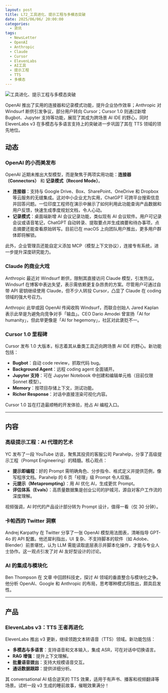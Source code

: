 ```yaml
---
layout: post
title: L72_工具进化、提示工程与多模态突破
date: 2025/06/06/ 20:00:00
categories:
  - 资讯
tags:
  - NewsLetter
  - OpenAI
  - Anthropic
  - Claude
  - Cursor
  - ElevenLabs
  - AI工具
  - 提示工程
  - TTS
  - 多模态
---
```

![工具进化、提示工程与多模态突破](https://pics.naaln.com/2025-06-15-0df1df04cd1046a894bff2e0cb8990da.png-basicBlog)


OpenAI 推出了实用的连接器和记录模式功能，提升企业协作效率；Anthropic 对 Windsurf 断供引发争议，部分用户转向 Cursor；Cursor 1.0 则通过新增 Bugbot、Jupyter 支持等功能，展现了其成为跨场景 AI IDE 的野心，同时 ElevenLabs v3 在多模态与多语言支持上的突破进一步巩固了其在 TTS 领域的领先地位。

## 动态

### OpenAI 的小而美发布

OpenAI 近期未推出大型模型，而是聚焦于两项实用功能：**连接器（Connectors）** 和 **记录模式（Record Mode）**。

- **连接器**：支持与 Google Drive、Box、SharePoint、OneDrive 和 Dropbox 等云服务的无缝集成。这对中小企业尤为实用，ChatGPT 可跨平台搜索信息并回答问题。一位印度工程师在演示中展示了如何利用此功能查询产品数据和用户反馈，快速生成季度规划文档，令人心动。
- **记录模式**：桌面端新增 AI 会议记录功能，类似现有 AI 会议软件。用户可记录会议或语音笔记，ChatGPT 自动转录、提取要点并生成摘要和待办事项，点击摘要还能查看原始转写。目前已在 macOS 上向团队用户推出，更多用户群体即将解锁。

此外，企业管理员还能自定义添加 MCP（模型上下文协议），连接专有系统，进一步提升深度研究能力。

### Claude 的商业大戏

Anthropic 最近对 Windsurf 断供，限制其直接访问 Claude 模型，引发热议。Windsurf 在博客中表达失望，表示需依赖更复杂昂贵的方案。尽管用户可通过自带 API 密钥继续使用 Claude，但不少人转投 Cursor，凸显了 Claude 在 coding 领域的强大号召力。

Anthropic 此举或因 OpenAI 传闻收购 Windsurf，而联合创始人 Jared Kaplan 表示此举是为避免向竞争对手「输血」。CEO Dario Amodei 曾宣扬「AI for humanity」，但此举更像是「AI for hegemony」，社区对此褒贬不一。

### Cursor 1.0 里程碑

Cursor 发布 1.0 大版本，标志着其从垂类工具迈向跨场景 AI IDE 的野心。新功能包括：

- **Bugbot**：自动 code review，抓取代码 bug。
- **Background Agent**：远程 coding agent 全面铺开。
- **Jupyter 支持**：可在 Jupyter Notebook 中创建和编辑单元格（目前仅限 Sonnet 模型）。
- **Memory**：按项目存储上下文，测试功能。
- **Richer Response**：对话中直接渲染可视化内容。

Cursor 1.0 旨在打造最顺畅的开发体验，抢占 AI 编程入口。

---

## 内容

### 高级提示工程：AI 代理的艺术

YC 发布了一段 YouTube 访谈，聚焦其投资的客服公司 Parahelp，分享了高级提示工程（Prompt Engineering）的精髓。核心观点：

- **提示即编程**：好的 Prompt 需明确角色、分步指令、格式定义并提供范例，像写程序文档。Parahelp 的 6 页「经理」级 Prompt 令人叹服。
- **元提示（Metaprompting）**：用 AI 优化 AI，生成更优 Prompt。
- **评估体系（Evals）**：高质量数据集是创业公司的护城河，源自对客户工作流的深度理解。

视频强调，AI 时代的产品设计部分转为 Prompt 设计，值得一看（仅 30 分钟）。

### 卡帕西的 Twitter 洞察

Andrej Karpathy 在 Twitter 分享了一张 OpenAI 模型用法图表，清晰指导 GPT-4o 的 API 配置。他还犀利指出，UI 复杂、不支持脚本的软件（如 Adobe、Blender）前景堪忧，认为 LLM 需能读取底层表示并脚本化操作，才能与专业人士协作。这一观点引发了对 AI 友好型设计的讨论。

### AI 的集成与模块化

Ben Thompson 在 文章 中回顾科技史，探讨 AI 领域的垂直整合与模块化之争。他分析 OpenAI、Google 和 Anthropic 的布局，思考哪种模式将胜出，颇具启发性。

---

## 产品

### ElevenLabs v3：TTS 王者再进化

ElevenLabs 推出 v3 更新，继续领跑文本转语音（TTS）领域。新功能包括：

- **多模态与多语言**：支持语音和文本输入，集成 ASR，可在对话中切换语言。
- **RAG 增强**：提升上下文理解。
- **批量语音拨出**：支持大规模语音交互。
- **通话数据跟踪**：提供详细分析。

其 conversational AI 结合逆天的 TTS 效果，适用于有声书、播客和视频翻译等场景。试听一段 v3 生成的睡前故事，催眠效果满分！
